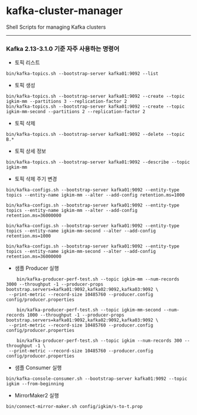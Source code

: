 # kafka-cluster-manager
Shell Scripts for managing Kafka clusters

---

### Kafka 2.13-3.1.0 기준 자주 사용하는 명령어

- 토픽 리스트
```shell script
bin/kafka-topics.sh --bootstrap-server kafka01:9092 --list
```

- 토픽 생성
```shell script
bin/kafka-topics.sh --bootstrap-server kafka01:9092 --create --topic igkim-mm --partitions 3 --replication-factor 2
bin/kafka-topics.sh --bootstrap-server kafka01:9092 --create --topic igkim-mm-second --partitions 2 --replication-factor 2
```
 
- 토픽 삭제
```shell script
bin/kafka-topics.sh --bootstrap-server kafka01:9092 --delete --topic B.*
```
    
- 토픽 상세 정보
```shell script
bin/kafka-topics.sh --bootstrap-server kafka01:9092 --describe --topic igkim-mm
```
   
- 토픽 삭제 주기 변경
```shell script
bin/kafka-configs.sh --bootstrap-server kafka01:9092 --entity-type topics --entity-name igkim-mm --alter --add-config retention.ms=1000

bin/kafka-configs.sh --bootstrap-server kafka01:9092 --entity-type topics --entity-name igkim-mm --alter --add-config retention.ms=36000000

bin/kafka-configs.sh --bootstrap-server kafka01:9092 --entity-type topics --entity-name igkim-mm-second --alter --add-config retention.ms=1000

bin/kafka-configs.sh --bootstrap-server kafka01:9092 --entity-type topics --entity-name igkim-mm-second --alter --add-config retention.ms=36000000
```
    
- 샘플 Producer 실행
```shell script
    bin/kafka-producer-perf-test.sh --topic igkim-mm --num-records 3000 --throughput -1 --producer-props bootstrap.servers=kafka01:9092,kafka02:9092,kafka03:9092 \
 --print-metric --record-size 10485760 --producer.config config/producer.properties

    bin/kafka-producer-perf-test.sh --topic igkim-mm-second --num-records 1000 --throughput -1 --producer-props bootstrap.servers=kafka01:9092,kafka02:9092,kafka03:9092 \
 --print-metric --record-size 10485760 --producer.config config/producer.properties

    bin/kafka-producer-perf-test.sh --topic igkim --num-records 300 --throughput -1 \
 --print-metric --record-size 10485760 --producer.config config/producer.properties
```

- 샘플 Consumer 실행
```shell script
bin/kafka-console-consumer.sh --bootstrap-server kafka01:9092 --topic igkim --from-beginning
```
    
- MirrorMaker2 실행
```shell script
bin/connect-mirror-maker.sh config/igkim/s-to-t.prop
```
    
